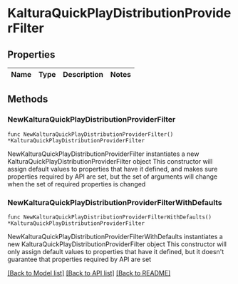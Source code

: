 # KalturaQuickPlayDistributionProviderFilter

## Properties

Name | Type | Description | Notes
------------ | ------------- | ------------- | -------------

## Methods

### NewKalturaQuickPlayDistributionProviderFilter

`func NewKalturaQuickPlayDistributionProviderFilter() *KalturaQuickPlayDistributionProviderFilter`

NewKalturaQuickPlayDistributionProviderFilter instantiates a new KalturaQuickPlayDistributionProviderFilter object
This constructor will assign default values to properties that have it defined,
and makes sure properties required by API are set, but the set of arguments
will change when the set of required properties is changed

### NewKalturaQuickPlayDistributionProviderFilterWithDefaults

`func NewKalturaQuickPlayDistributionProviderFilterWithDefaults() *KalturaQuickPlayDistributionProviderFilter`

NewKalturaQuickPlayDistributionProviderFilterWithDefaults instantiates a new KalturaQuickPlayDistributionProviderFilter object
This constructor will only assign default values to properties that have it defined,
but it doesn't guarantee that properties required by API are set


[[Back to Model list]](../README.md#documentation-for-models) [[Back to API list]](../README.md#documentation-for-api-endpoints) [[Back to README]](../README.md)


